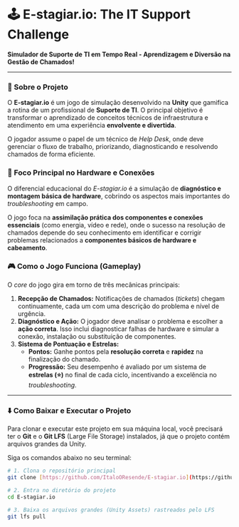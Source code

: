 # 🕹️ E-stagiar.io: The IT Support Challenge

**Simulador de Suporte de TI em Tempo Real - Aprendizagem e Diversão na Gestão de Chamados!**

---

### 🎯 Sobre o Projeto

O **E-stagiar.io** é um jogo de simulação desenvolvido na **Unity** que gamifica a rotina de um profissional de **Suporte de TI**. O principal objetivo é transformar o aprendizado de conceitos técnicos de infraestrutura e atendimento em uma experiência **envolvente e divertida**.

O jogador assume o papel de um técnico de *Help Desk*, onde deve gerenciar o fluxo de trabalho, priorizando, diagnosticando e resolvendo chamados de forma eficiente.

### 🧠 Foco Principal no Hardware e Conexões

O diferencial educacional do *E-stagiar.io* é a simulação de **diagnóstico e montagem básica de hardware**, cobrindo os aspectos mais importantes do *troubleshooting* em campo.

O jogo foca na **assimilação prática dos componentes e conexões essenciais** (como energia, vídeo e rede), onde o sucesso na resolução de chamados depende do seu conhecimento em identificar e corrigir problemas relacionados a **componentes básicos de hardware e cabeamento**.

### 🎮 Como o Jogo Funciona (Gameplay)

O *core* do jogo gira em torno de três mecânicas principais:

1.  **Recepção de Chamados:** Notificações de chamados (*tickets*) chegam continuamente, cada um com uma descrição do problema e nível de urgência.
2.  **Diagnóstico e Ação:** O jogador deve analisar o problema e escolher a **ação correta**. Isso inclui diagnosticar falhas de hardware e simular a conexão, instalação ou substituição de componentes.
3.  **Sistema de Pontuação e Estrelas:**
    * **Pontos:** Ganhe pontos pela **resolução correta** e **rapidez** na finalização do chamado.
    * **Progressão:** Seu desempenho é avaliado por um sistema de **estrelas (⭐)** no final de cada ciclo, incentivando a excelência no *troubleshooting*.

---

### ⬇️ Como Baixar e Executar o Projeto

Para clonar e executar este projeto em sua máquina local, você precisará ter o **Git** e o **Git LFS** (Large File Storage) instalados, já que o projeto contém arquivos grandes da Unity.

Siga os comandos abaixo no seu terminal:

```bash
# 1. Clona o repositório principal
git clone [https://github.com/ItaloOResende/E-stagiar.io](https://github.com/ItaloOResende/E-stagiar.io)

# 2. Entra no diretório do projeto
cd E-stagiar.io

# 3. Baixa os arquivos grandes (Unity Assets) rastreados pelo LFS
git lfs pull
